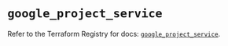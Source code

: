 # `google_project_service`

Refer to the Terraform Registry for docs: [`google_project_service`](https://registry.terraform.io/providers/hashicorp/google-beta/6.43.0/docs/resources/google_project_service).

